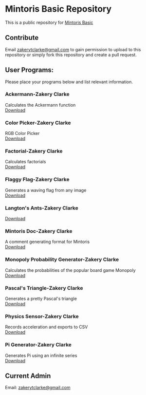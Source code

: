 # Mintoris Basic Repository

This is a public repository for  [Mintoris Basic](http://www.mintoris.com)

## Contribute
Email [zakerytclarke@gmail.com](mailto:zakerytclarke@gmail.com) to gain permission to upload to this repository or simply fork this repository and create a pull request.  

## User Programs:
Please place your programs below and list relevant information.  

### Ackermann-Zakery Clarke
Calculates the Ackermann function  
[Download](https://zakerytclarke.github.io/MintorisBasicPublic/ackermann.bas)


### Color Picker-Zakery Clarke
RGB Color Picker  
[Download](https://zakerytclarke.github.io/MintorisBasicPublic/colorpicker.bas)

### Factorial-Zakery Clarke
Calculates factorials  
[Download](https://zakerytclarke.github.io/MintorisBasicPublic/fizzbuzz.bas)

### Flaggy Flag-Zakery Clarke
Generates a waving flag from any image  
[Download](https://zakerytclarke.github.io/MintorisBasicPublic/flaggyflag.bas)

### Langton's Ants-Zakery Clarke
[Download](https://zakerytclarke.github.io/MintorisBasicPublic/langtonsant.bas)

### Mintoris Doc-Zakery Clarke
A comment generating format for Mintoris  
[Download](https://zakerytclarke.github.io/MintorisBasicPublic/mintorisdoc.bas)

### Monopoly Probability Generator-Zakery Clarke
Calculates the probabilities of the popular board game Monopoly  
[Download](https://zakerytclarke.github.io/MintorisBasicPublic/monopoly.bas)

### Pascal's Triangle-Zakery Clarke
Generates a pretty Pascal's triangle  
[Download](https://zakerytclarke.github.io/MintorisBasicPublic/pascaltriangle.bas)

### Physics Sensor-Zakery Clarke
Records acceleration and exports to CSV  
[Download](https://zakerytclarke.github.io/MintorisBasicPublic/physicssensor.bas)

### Pi Generator-Zakery Clarke
Generates Pi using an infinite series  
[Download](https://zakerytclarke.github.io/MintorisBasicPublic/pi.bas)


## Current Admin
Email: [zakerytclarke@gmail.com](mailto:zakerytclarke@gmail.com)
